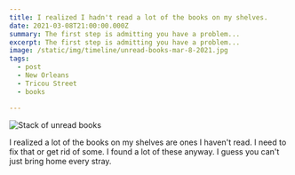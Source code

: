 ```yaml
---
title: I realized I hadn't read a lot of the books on my shelves.
date: 2021-03-08T21:00:00.000Z
summary: The first step is admitting you have a problem...
excerpt: The first step is admitting you have a problem...
image: /static/img/timeline/unread-books-mar-8-2021.jpg
tags:
  - post 
  - New Orleans
  - Tricou Street
  - books

---
```


![Stack of unread books](/static/img/timeline/unread-books-mar-8-2021.jpg "Stack of unread books")

I realized a lot of the books on my shelves are ones I haven't read. I need to fix that or get rid of some. I found a lot of these anyway. I guess you can't just bring home every stray.

